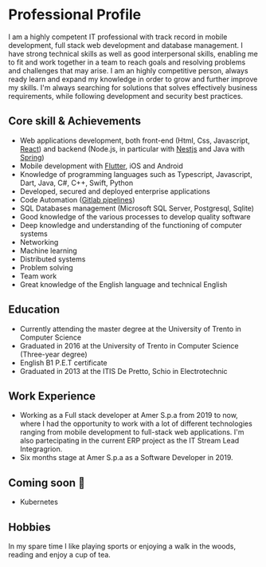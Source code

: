 # Professional Profile

I am a highly competent IT professional with track record in mobile development,
full stack web development and database management. I have strong technical
skills as well as good interpersonal skills, enabling me to fit and work
together in a team to reach goals and resolving problems and challenges that may
arise. I am an highly competitive person, always ready learn and expand my
knowledge in order to grow and further improve my skills. I'm always searching
for solutions that solves effectively business requirements, while following
development and security best practices.

## Core skill & Achievements

- Web applications development, both front-end (Html, Css, Javascript,
  [React](https://it.reactjs.org)) and backend (Node.js, in particular with
  [Nestjs](https://nestjs.com) and Java with [Spring](https://spring.io))
- Mobile development with [Flutter](https://flutter.dev), iOS and Android
- Knowledge of programming languages such as Typescript, Javascript, Dart, Java,
  C#, C++, Swift, Python
- Developed, secured and deployed enterprise applications
- Code Automation ([Gitlab pipelines](https://docs.gitlab.com/ee/ci/pipelines/))
- SQL Databases management (Microsoft SQL Server, Postgresql, Sqlite)
- Good knowledge of the various processes to develop quality software
- Deep knowledge and understanding of the functioning of computer systems
- Networking
- Machine learning
- Distributed systems
- Problem solving
- Team work
- Great knowledge of the English language and technical English

## Education

- Currently attending the master degree at the University of Trento in Computer
  Science
- Graduated in 2016 at the University of Trento in Computer Science (Three-year
  degree)
- English B1 P.E.T certificate
- Graduated in 2013 at the ITIS De Pretto, Schio in Electrotechnic

## Work Experience

- Working as a Full stack developer at Amer S.p.a from 2019 to now, where I had
  the opportunity to work with a lot of different technologies ranging from
  mobile development to full-stack web applications. I'm also partecipating in
  the current ERP project as the IT Stream Lead Integragrion.
- Six months stage at Amer S.p.a as a Software Developer in 2019.

## Coming soon 👀

- Kubernetes

## Hobbies

In my spare time I like playing sports or enjoying a walk in the woods, reading
and enjoy a cup of tea.
